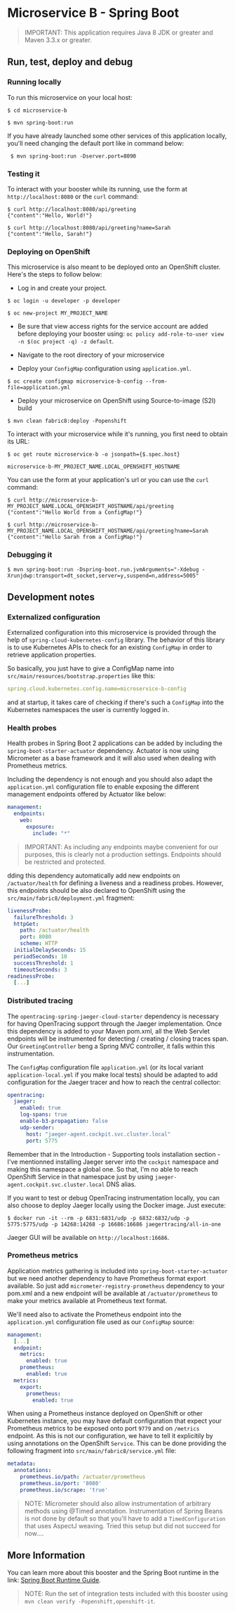 # Microservice B - Spring Boot

> IMPORTANT: This application requires Java 8 JDK or greater and Maven 3.3.x or greater.


## Run, test, deploy and debug

### Running locally

To run this microservice on your local host:

```
$ cd microservice-b

$ mvn spring-boot:run
```

If you have already launched some other services of this application locally, you'll need changing the default port like in command below:

```
 $ mvn spring-boot:run -Dserver.port=8090
```

### Testing it

To interact with your booster while its running, use the form at `http://localhost:8080` or the `curl` command:

```
$ curl http://localhost:8080/api/greeting
{"content":"Hello, World!"}

$ curl http://localhost:8080/api/greeting?name=Sarah
{"content":"Hello, Sarah!"}
```

### Deploying on OpenShift

This microservice is also meant to be deployed onto an OpenShift cluster. Here's the steps to follow below:

* Log in and create your project.

```
$ oc login -u developer -p developer

$ oc new-project MY_PROJECT_NAME
```

* Be sure that view access rights for the service account are added before deploying your booster using: `oc policy add-role-to-user view -n $(oc project -q) -z default`.

* Navigate to the root directory of your microservice

* Deploy your `ConfigMap` configuration using `application.yml`.

```
$ oc create configmap microservice-b-config --from-file=application.yml
```

* Deploy your microservice on OpenShift using Source-to-image (S2I) build

```
$ mvn clean fabric8:deploy -Popenshift
```

To interact with your microservice while it's running, you first need to obtain its URL:

```
$ oc get route microservice-b -o jsonpath={$.spec.host}

microservice-b-MY_PROJECT_NAME.LOCAL_OPENSHIFT_HOSTNAME
```

You can use the form at your application's url or you can use the `curl` command:

```
$ curl http://microservice-b-MY_PROJECT_NAME.LOCAL_OPENSHIFT_HOSTNAME/api/greeting
{"content":"Hello World from a ConfigMap!"}

$ curl http://microservice-b-MY_PROJECT_NAME.LOCAL_OPENSHIFT_HOSTNAME/api/greeting?name=Sarah
{"content":"Hello Sarah from a ConfigMap!"}
```

### Debugging it

```
$ mvn spring-boot:run -Dspring-boot.run.jvmArguments="-Xdebug -Xrunjdwp:transport=dt_socket,server=y,suspend=n,address=5005"
```

## Development notes

### Externalized configuration

Externalized configuration into this microservice is provided through the help of `spring-cloud-kubernetes-config` library. The behavior of this library is to use Kubernetes APIs to check for an existing `ConfigMap` in order to retrieve application properties.

So basically, you just have to give a ConfigMap name into `src/main/resources/bootstrap.properties` like this:

```yaml
spring.cloud.kubernetes.config.name=microservice-b-config
```

and at startup, it takes care of checking if there's such a `ConfigMap` into the Kubernetes namespaces the user is currently logged in.

### Health probes

Health probes in Spring Boot 2 applications can be added by including the `spring-boot-starter-actuator` dependency. Actuator is now using Micrometer as a base framework and it will also used when dealing with Prometheus metrics.

Including the dependency is not enough and you should also adapt the `application.yml` configuration file to enable exposing the different management endpoints offered by Actuator like below:

```yaml
management:
  endpoints:
    web:
      exposure:
        include: "*"
```

> IMPORTANT: As including any endpoints maybe convenient for our purposes, this is clearly not a production settings. Endpoints should be restricted and protected.

dding this dependency automatically add new endpoints on `/actuator/health` for defining a liveness and a readiness probes. However, this endpoints should be also declared to OpenShift using the `src/main/fabric8/deployment.yml` fragment:

```yaml
livenessProbe:
  failureThreshold: 3
  httpGet:
    path: /actuator/health
    port: 8080
    scheme: HTTP
  initialDelaySeconds: 15
  periodSeconds: 10
  successThreshold: 1
  timeoutSeconds: 3
readinessProbe:
  [...]
```

### Distributed tracing

The `opentracing-spring-jaeger-cloud-starter` dependency is necessary for having OpenTracing support through the Jaeger implementation. Once this dependency is added to your Maven pom.xml, all the Web Servlet endpoints will be instrumented for detecting / creating / closing traces span. Our `GreetingController` beng a Spring MVC controller, it falls within this instrumentation.

The `ConfigMap` configuration file `application.yml` (or its local variant `application-local.yml` if you make local tests) should be adapted to add configuration for the Jaeger tracer and how to reach the central collector:

```yaml
opentracing:
  jaeger:
    enabled: true
    log-spans: true
    enable-b3-propagation: false
    udp-sender:
      host: "jaeger-agent.cockpit.svc.cluster.local"
      port: 5775
```

Remember that in the Introduction - Supporting tools installation section - I've mentionned installing Jaeger server into the `cockpit` namespace and making this namespace a global one. So that, I'm no able to reach OpenShift Service in that namespace just by using `jaeger-agent.cockpit.svc.cluster.local` DNS alias.

If you want to test or debug OpenTracing instrumentation locally, you can also choose to deploy Jaeger locally using the Docker image. Just execute:

```
$ docker run -it --rm -p 6831:6831/udp -p 6832:6832/udp -p 5775:5775/udp -p 14268:14268 -p 16686:16686 jaegertracing/all-in-one
```

Jaeger GUI will be available on `http://localhost:16686`.

### Prometheus metrics

Application metrics gathering is included into `spring-boot-starter-actuator` but we need another dependency to have Prometheus format export available. So just add `micrometer-registry-prometheus` dependency to your pom.xml and a new endpoint will be available at `/actuator/prometheus` to make your metrics available at Prometheus text format.

We'll need also to activate the Prometheus endpoint into the `application.yml` configuration file used as our `ConfigMap` source:

```yaml
management:
  [...]
  endpoint:
    metrics:
      enabled: true
    prometheus:
      enabled: true
  metrics:
    export:
      prometheus:
        enabled: true
```

When using a Prometheus instance deployed on OpenShift or other Kubernetes instance, you may have default configuration that expect your Prometheus metrics to be exposed onto port `9779` and on `/metrics` endpoint. As this is not our configuration, we have to tell it explicitily by using annotations on the OpenShift `Service`. This can be done providing the following fragment into `src/main/fabric8/service.yml` file:

```yaml
metadata:
  annotations:
    prometheus.io/path: /actuator/prometheus
    prometheus.io/port: '8080'
    prometheus.io/scrape: 'true'
```

> NOTE: Micrometer should also allow instrumentation of arbitrary methods using @Timed annotation. Instrumentation of Spring Beans is not done by default so that you'll have to add a `TimedConfiguration` that uses AspectJ weaving. Tried this setup but did not succeed for now....


## More Information

You can learn more about this booster and the Spring Boot runtime in the link: [Spring Boot Runtime Guide](http://launcher.fabric8.io/docs/spring-boot-runtime.html).

> NOTE: Run the set of integration tests included with this booster using `mvn clean verify -Popenshift,openshift-it`.
